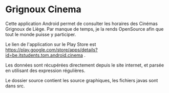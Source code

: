 Grignoux Cinema
===============

Cette application Android permet de consulter les horaires des Cinémas Grignoux de Liège. Par manque de temps, je la rends OpenSource afin que tout le monde puisse y participer.

Le lien de l'application sur le Play Store est https://play.google.com/store/apps/details?id=be.itstudents.tom.android.cinema .

Les données sont récupérées directement depuis le site internet, et parsée en utilisant des expression régulières. 

Le dossier source contient les source graphiques, les fichiers javas sont dans src.

